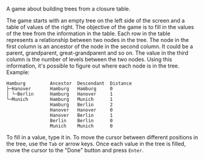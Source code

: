 A game about building trees from a closure table.

The game starts with an empty tree on the left side of the screen and a table
of values of the right. The objective of the game is to fill in the values of
the tree from the information in the table. Each row in the table represents a
relationship between two nodes in the tree. The node in the first column is an
ancestor of the node in the second column. It could be a parent, grandparent,
great-grandparent and so on. The value in the third column is the number of
levels between the two nodes. Using this information, it's possible to figure
out where each node is in the tree. Example:

    Hamburg         Ancestor  Descendant  Distance
    ├─Hanover       Hamburg   Hamburg     0
    │ └─Berlin      Hamburg   Hanover     1
    └─Munich        Hamburg   Munich      1
                    Hamburg   Berlin      2
                    Hanover   Hanover     0
                    Hanover   Berlin      1
                    Berlin    Berlin      0
                    Munich    Munich      0

To fill in a value, type it in. To move the cursor between different positions
in the tree, use the `Tab` or arrow keys. Once each value in the tree is
filled, move the cursor to the "Done" button and press `Enter`.
